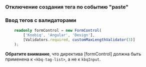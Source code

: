 ### Отключение создания тега по событию "paste"

<!-- example(tags-input-onpaste-off) -->

### Ввод тегов с валидаторами

```ts
    readonly formControl = new FormControl(
        ['Koobiq', 'Angular', 'Design'],
        [Validators.required, customMaxLengthValidator(3)]
    );
```

**Обратите внимание**, что директива [formControl] должна быть применена к `<kbq-tag-list>`, а не к `kbqInput`.

<!-- example(tag-input-with-form-control-validators) -->
